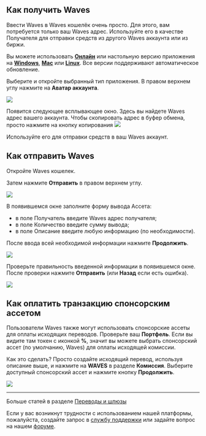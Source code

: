 ## Как получить Waves

Ввести Waves в Waves кошелёк очень просто.
Для этого, вам потребуется только ваш Waves адрес. Используйте его в качестве Получателя для отправки средств из другого Waves аккаунта или из биржи.

Вы можете использовать [**Онлайн**](https://dex.wavesplatform.com) или настольную версию приложения на [**Windows**](https://wavesplatform.com/files/WavesClient-win.zip), [**Mac**](https://wavesplatform.com/files/WavesClient-mac.dmg) или [**Linux**](https://wavesplatform.com/files/WavesClient-linux.deb). Все версии поддерживают автоматическое обновление.

Выберите и откройте выбранный тип приложения. В правом верхнем углу нажмите на **Аватар аккаунта**.

![](/_assets/asset_transfers_05.png)

Появится следующее всплывающее окно. Здесь вы найдете Waves адрес вашего аккаунта. Чтобы скопировать адрес в буфер обмена, просто нажмите на кнопку копирования ![](/_assets/waves_address_02.png)

Используйте его для отправки средств в ваш Waves аккаунт.

## Как отправить Waves

Откройте Waves кошелек.

Затем нажмите **Отправить** в правом верхнем углу.

![](/_assets/asset_transfers_01.png)

В появившемся окне заполните форму вывода Ассета:

- в поле Получатель введите Waves адрес получателя;
- в поле Количество введите сумму вывода;
- в поле Описание введите любую информацию (по необходимости).

После ввода всей необходимой информации нажмите **Продолжить**.

![](/_assets/waves_transfers_02.png)

Проверьте правильность введенной информации в появившемся окне.
После проверки нажмите **Отправить** (или **Назад** если есть ошибка).

![](/_assets/waves_transfers_03.png)

## Как оплатить транзакцию спонсорским ассетом

Пользователи Waves также могут использовать спонсорские ассеты для оплаты исходящих переводов. Проверьте ваш **Портфель**. Если вы видите там токен с иконкой **%**, значит вы можете выбрать спонсорский ассет (по умолчанию, Waves) для оплаты исходящей комиссии.

Как это сделать? Просто создайте исходящий перевод, используя описание выше, и нажмите на **WAVES** в разделе **Комиссия**.
Выберите доступный спонсорский ассет и нажмите кнопку **Продолжить**.

![](/_assets/transaction_fee.png)

___

Больше статей в разделе [Переводы и шлюзы](/waves-client/wallet-management.md)

Если у вас возникнут трудности с использованием нашей платформы, пожалуйста, создайте запрос в [службу поддержки](https://support.wavesplatform.com/) или задайте вопрос на нашем [форуме](https://forum.wavesplatform.com/).
